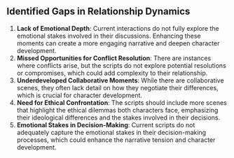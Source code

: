 ## Identified Gaps in Relationship Dynamics
1. **Lack of Emotional Depth**: Current interactions do not fully explore the emotional stakes involved in their discussions. Enhancing these moments can create a more engaging narrative and deepen character development.
2. **Missed Opportunities for Conflict Resolution**: There are instances where conflicts arise, but the scripts do not explore potential resolutions or compromises, which could add complexity to their relationship.
3. **Underdeveloped Collaborative Moments**: While there are collaborative scenes, they often lack detail on how they negotiate their differences, which is crucial for character development.
4. **Need for Ethical Confrontation**: The scripts should include more scenes that highlight the ethical dilemmas both characters face, emphasizing their ideological differences and the stakes involved in their decisions.
5. **Emotional Stakes in Decision-Making**: Current scripts do not adequately capture the emotional stakes in their decision-making processes, which could enhance the narrative tension and character development.
